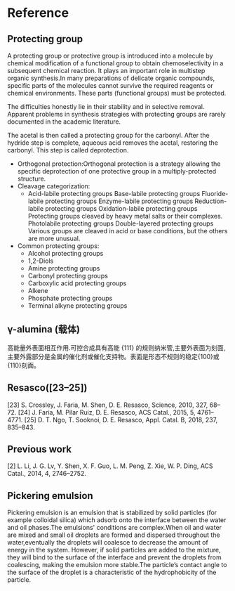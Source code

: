 # Reference

## Protecting group

A protecting group or protective group is introduced into a molecule by chemical modification of a functional group to obtain chemoselectivity in a subsequent chemical reaction. It plays an important role in multistep organic synthesis.In many preparations of delicate organic compounds, specific parts of the molecules cannot survive the required reagents or chemical environments. These parts (functional groups) must be protected.  

The difficulties honestly lie in their stability and in selective removal. Apparent problems in synthesis strategies with protecting groups are rarely documented in the academic literature.

The acetal is then called a protecting group for the carbonyl. After the hydride step is complete, aqueous acid removes the acetal, restoring the carbonyl. This step is called deprotection.

- Orthogonal protection:Orthogonal protection is a strategy allowing the specific deprotection of one protective group in a multiply-protected structure.
- Cleavage categorization:
    - Acid-labile protecting groups
      Base-labile protecting groups
      Fluoride-labile protecting groups
      Enzyme-labile protecting groups
      Reduction-labile protecting groups
      Oxidation-labile protecting groups
      Protecting groups cleaved by heavy metal salts or their complexes.
      Photolabile protecting groups
      Double-layered protecting groups
      Various groups are cleaved in acid or base conditions, but the others are more unusual.
- Common protecting groups:
    - Alcohol protecting groups
    - 1,2-Diols
    - Amine protecting groups
    - Carbonyl protecting groups
    - Carboxylic acid protecting groups
    - Alkene
    - Phosphate protecting groups
    - Terminal alkyne protecting groups

## γ-alumina (载体)

高能量外表面相互作用.可控合成具有高能 {111} 的规则纳米管,主要外表面为刻面,主要外露部分是金属的催化剂或催化支持物。表面是形态不规则的稳定{100}或{110}刻面。

## Resasco([23–25])

[23] S. Crossley, J. Faria, M. Shen, D. E. Resasco, Science, 2010, 327,
68–72.
[24] J. Faria, M. Pilar Ruiz, D. E. Resasco, ACS Catal., 2015, 5,
4761–4771.
[25] D. T. Ngo, T. Sooknoi, D. E. Resasco, Appl. Catal. B, 2018, 237,
835–843.

## Previous work

[2] L. Li, J. G. Lv, Y. Shen, X. F. Guo, L. M. Peng, Z. Xie, W. P. Ding, ACS Catal., 2014, 4, 2746–2752.

## Pickering emulsion

Pickering emulsion is an emulsion that is stabilized by solid particles (for example colloidal silica) which adsorb onto the interface between the water and oil phases.The emulsions' conditions are complex.When oil and water are mixed and small oil droplets are formed and dispersed throughout the water,eventually the droplets will coalesce to decrease the amount of energy in the system. However, if solid particles are added to the mixture, they will bind to the surface of the interface and prevent the droplets from coalescing, making the emulsion more stable.The particle’s contact angle to the surface of the droplet is a characteristic of the hydrophobicity of the particle.
